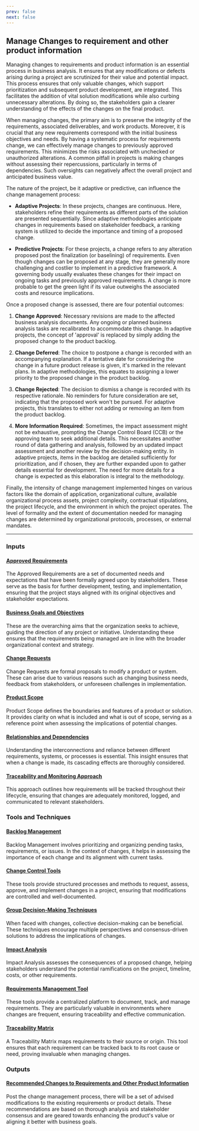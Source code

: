 ```yaml
---
prev: false
next: false
---
```


## Manage Changes to requirement and other product information

Managing changes to requirements and product information is an essential process in business analysis. It ensures that any modifications or defects arising during a project are scrutinized for their value and potential impact. This process ensures that only valuable changes, which support prioritization and subsequent product development, are integrated. This facilitates the addition of vital solution modifications while also curbing unnecessary alterations. By doing so, the stakeholders gain a clearer understanding of the effects of the changes on the final product.

When managing changes, the primary aim is to preserve the integrity of the requirements, associated deliverables, and work products. Moreover, it is crucial that any new requirements correspond with the initial business objectives and needs. By having a systematic process for requirements change, we can effectively manage changes to previously approved requirements. This minimizes the risks associated with unchecked or unauthorized alterations. A common pitfall in projects is making changes without assessing their repercussions, particularly in terms of dependencies. Such oversights can negatively affect the overall project and anticipated business value.

The nature of the project, be it adaptive or predictive, can influence the change management process:

- **Adaptive Projects**: In these projects, changes are continuous. Here, stakeholders refine their requirements as different parts of the solution are presented sequentially. Since adaptive methodologies anticipate changes in requirements based on stakeholder feedback, a ranking system is utilized to decide the importance and timing of a proposed change.

- **Predictive Projects**: For these projects, a change refers to any alteration proposed post the finalization (or baselining) of requirements. Even though changes can be proposed at any stage, they are generally more challenging and costlier to implement in a predictive framework. A governing body usually evaluates these changes for their impact on ongoing tasks and previously approved requirements. A change is more probable to get the green light if its value outweighs the associated costs and resource implications.

Once a proposed change is assessed, there are four potential outcomes:

1. **Change Approved**: Necessary revisions are made to the affected business analysis documents. Any ongoing or planned business analysis tasks are recalibrated to accommodate this change. In adaptive projects, the concept of 'approval' is replaced by simply adding the proposed change to the product backlog.

2. **Change Deferred**: The choice to postpone a change is recorded with an accompanying explanation. If a tentative date for considering the change in a future product release is given, it's marked in the relevant plans. In adaptive methodologies, this equates to assigning a lower priority to the proposed change in the product backlog.

3. **Change Rejected**: The decision to dismiss a change is recorded with its respective rationale. No reminders for future consideration are set, indicating that the proposed work won't be pursued. For adaptive projects, this translates to either not adding or removing an item from the product backlog.

4. **More Information Required**: Sometimes, the impact assessment might not be exhaustive, prompting the Change Control Board (CCB) or the approving team to seek additional details. This necessitates another round of data gathering and analysis, followed by an updated impact assessment and another review by the decision-making entity. In adaptive projects, items in the backlog are detailed sufficiently for prioritization, and if chosen, they are further expanded upon to gather details essential for development. The need for more details for a change is expected as this elaboration is integral to the methodology.

Finally, the intensity of change management implemented hinges on various factors like the domain of application, organizational culture, available organizational process assets, project complexity, contractual stipulations, the project lifecycle, and the environment in which the project operates. The level of formality and the extent of documentation needed for managing changes are determined by organizational protocols, processes, or external mandates.

---

### Inputs

#### [Approved Requirements](/content/gist/business-analysis/inputs-outputs/assessment-of-business-value.md)

The Approved Requirements are a set of documented needs and expectations that have been formally agreed upon by stakeholders. These serve as the basis for further development, testing, and implementation, ensuring that the project stays aligned with its original objectives and stakeholder expectations.

#### [Business Goals and Objectives](/content/gist/business-analysis/inputs-outputs/assessment-of-business-value.md)

These are the overarching aims that the organization seeks to achieve, guiding the direction of any project or initiative. Understanding these ensures that the requirements being managed are in line with the broader organizational context and strategy.

#### [Change Requests](/content/gist/business-analysis/inputs-outputs/assessment-of-business-value.md)

Change Requests are formal proposals to modify a product or system. These can arise due to various reasons such as changing business needs, feedback from stakeholders, or unforeseen challenges in implementation.

#### [Product Scope](/content/gist/business-analysis/inputs-outputs/assessment-of-business-value.md)

Product Scope defines the boundaries and features of a product or solution. It provides clarity on what is included and what is out of scope, serving as a reference point when assessing the implications of potential changes.

#### [Relationships and Dependencies](/content/gist/business-analysis/inputs-outputs/assessment-of-business-value.md)

Understanding the interconnections and reliance between different requirements, systems, or processes is essential. This insight ensures that when a change is made, its cascading effects are thoroughly considered.

#### [Traceability and Monitoring Approach](/content/gist/business-analysis/inputs-outputs/assessment-of-business-value.md)

This approach outlines how requirements will be tracked throughout their lifecycle, ensuring that changes are adequately monitored, logged, and communicated to relevant stakeholders.

### Tools and Techniques

#### [Backlog Management](/content/gist/business-analysis/tools-techniques/benchmarking.md)

Backlog Management involves prioritizing and organizing pending tasks, requirements, or issues. In the context of changes, it helps in assessing the importance of each change and its alignment with current tasks.

#### [Change Control Tools](/content/gist/business-analysis/tools-techniques/benchmarking.md)

These tools provide structured processes and methods to request, assess, approve, and implement changes in a project, ensuring that modifications are controlled and well-documented.

#### [Group Decision-Making Techniques](/content/gist/business-analysis/tools-techniques/benchmarking.md)

When faced with changes, collective decision-making can be beneficial. These techniques encourage multiple perspectives and consensus-driven solutions to address the implications of changes.

#### [Impact Analysis](/content/gist/business-analysis/tools-techniques/benchmarking.md)

Impact Analysis assesses the consequences of a proposed change, helping stakeholders understand the potential ramifications on the project, timeline, costs, or other requirements.

#### [Requirements Management Tool](/content/gist/business-analysis/tools-techniques/benchmarking.md)

These tools provide a centralized platform to document, track, and manage requirements. They are particularly valuable in environments where changes are frequent, ensuring traceability and effective communication.

#### [Traceability Matrix](/content/gist/business-analysis/tools-techniques/benchmarking.md)

A Traceability Matrix maps requirements to their source or origin. This tool ensures that each requirement can be tracked back to its root cause or need, proving invaluable when managing changes.

### Outputs

#### [Recommended Changes to Requirements and Other Product Information](/content/gist/business-analysis/inputs-outputs/assessment-of-business-value.md)

Post the change management process, there will be a set of advised modifications to the existing requirements or product details. These recommendations are based on thorough analysis and stakeholder consensus and are geared towards enhancing the product's value or aligning it better with business goals.
